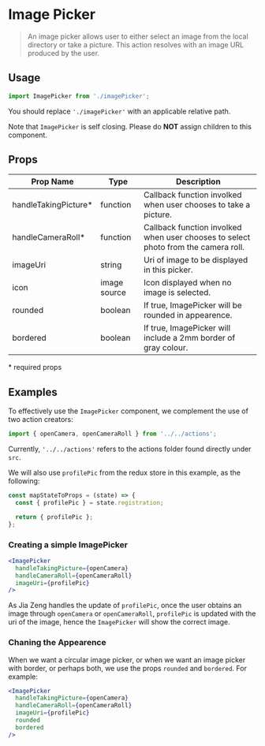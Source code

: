# Image Picker

> An image picker allows user to either select an image from the local directory or take a picture. This action resolves with an image URL produced by the user.

## Usage
```javascript
import ImagePicker from './imagePicker';
```

You should replace `'./imagePicker'` with an applicable relative path.

Note that `ImagePicker` is self closing. Please do **NOT** assign children to this component.

## Props
| Prop Name            | Type         | Description        |
| -------------------- | ------------ | ------------------ |
| handleTakingPicture* | function     | Callback function involked when user chooses to take a picture. |
| handleCameraRoll*    | function     | Callback function involked when user chooses to select photo from the camera roll.  
| imageUri             | string       | Uri of image to be displayed in this picker. |
| icon                 | image source | Icon displayed when no image is selected. |
| rounded              | boolean      | If true, ImagePicker will be rounded in appearence. |
| bordered             | boolean      | If true, ImagePicker will include a 2mm border of gray colour. |

\* required props

## Examples
To effectively use the `ImagePicker` component, we complement the use of two action creators:

```javascript
import { openCamera, openCameraRoll } from '../../actions';
```

Currently, `'../../actions'` refers to the actions folder found directly under `src`.

We will also use `profilePic` from the redux store in this example, as the following:

```javascript
const mapStateToProps = (state) => {
  const { profilePic } = state.registration;

  return { profilePic };
};
```

### Creating a simple ImagePicker

```jsx
<ImagePicker
  handleTakingPicture={openCamera}
  handleCameraRoll={openCameraRoll}
  imageUri={profilePic}
/>
```

As Jia Zeng handles the update of `profilePic`, once the user obtains an image through `openCamera` or `openCameraRoll`, `profilePic` is updated with the uri of the image, hence the `ImagePicker` will show the correct image.

### Chaning the Appearence

When we want a circular image picker, or when we want an image picker with border, or perhaps both, we use the props `rounded` and `bordered`. For example:

```jsx
<ImagePicker
  handleTakingPicture={openCamera}
  handleCameraRoll={openCameraRoll}
  imageUri={profilePic}
  rounded
  bordered
/>
```
